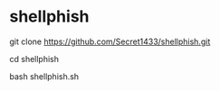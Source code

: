 

# shellphish
git clone https://github.com/Secret1433/shellphish.git

cd shellphish

bash shellphish.sh

